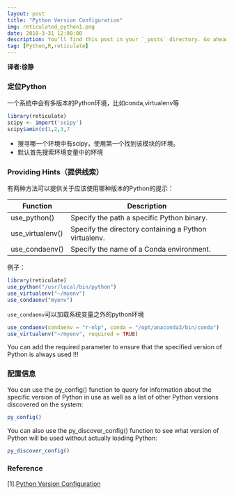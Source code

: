 ```yaml
---
layout: post
title: "Python Version Configuration"
img: reticulated_python1.png 
date: 2018-3-31 12:00:00 
description: You’ll find this post in your `_posts` directory. Go ahead and edit it and re-build the site to see your changes. # Add post description (optional)
tag: [Python,R,reticulate]
---
```


**译者:徐静**


### 定位Python

一个系统中会有多版本的Python环境，比如conda,virtualenv等

```r
library(reticulate)
scipy <- import('scipy')
scipy$amin(c(1,2,3,7
```

+ 搜寻哪一个环境中有scipy，使用第一个找到该模块的环境。
+ 默认首先搜索环境变量中的环境



### Providing Hints（提供线索）

有两种方法可以提供关于应该使用哪种版本的Python的提示：

|Function|	Description|
|----------------|-------------------------------------------------|
|use_python()|Specify the path a specific Python binary.|
|use_virtualenv()|Specify the directory containing a Python virtualenv.|
|use_condaenv()|Specify the name of a Conda environment.|

例子：

```r
library(reticulate)
use_python("/usr/local/bin/python")
use_virtualenv("~/myenv")
use_condaenv("myenv")
```

`use_condaenv`可以加载系统变量之外的python环境

```r
use_condaenv(condaenv = "r-nlp", conda = "/opt/anaconda3/bin/conda")
use_virtualenv("~/myenv", required = TRUE)

```

You can add the required parameter to ensure that the specified version of Python is always used !!!


### 配置信息

You can use the py_config() function to query for information about the specific version of Python in use as well as a list of other Python versions discovered on the system:

```r
py_config()
```
You can also use the py_discover_config() function to see what version of Python will be used without actually loading Python:
```r
py_discover_config()
```

### Reference

[1].[Python Version Configuration](https://rstudio.github.io/reticulate/articles/versions.html)